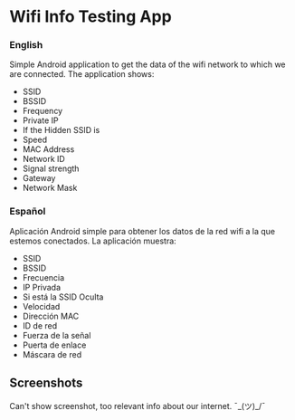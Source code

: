 # Wifi Info Testing App
### English

Simple Android application to get the data of the wifi network to which we are connected. The application shows:
- SSID
- BSSID
- Frequency
- Private IP
- If the Hidden SSID is
- Speed
- MAC Address
- Network ID
- Signal strength
- Gateway
- Network Mask

### Español

Aplicación Android simple para obtener los datos de la red wifi a la que estemos conectados. La aplicación muestra:
- SSID
- BSSID
- Frecuencia
- IP Privada
- Si está la SSID Oculta
- Velocidad
- Dirección MAC
- ID de red
- Fuerza de la señal
- Puerta de enlace
- Máscara de red

## Screenshots
Can't show screenshot, too relevant info about our internet. ¯\_(ツ)_/¯
